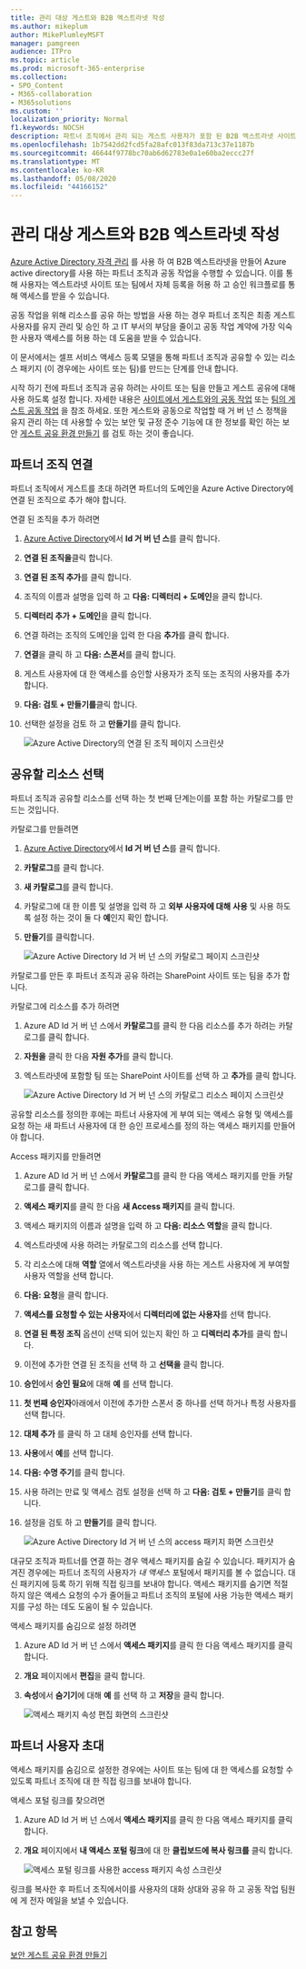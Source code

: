 ```yaml
---
title: 관리 대상 게스트와 B2B 엑스트라넷 작성
ms.author: mikeplum
author: MikePlumleyMSFT
manager: pamgreen
audience: ITPro
ms.topic: article
ms.prod: microsoft-365-enterprise
ms.collection:
- SPO_Content
- M365-collaboration
- M365solutions
ms.custom: ''
localization_priority: Normal
f1.keywords: NOCSH
description: 파트너 조직에서 관리 되는 게스트 사용자가 포함 된 B2B 엑스트라넷 사이트 또는 팀을 만드는 방법에 대해 알아봅니다.
ms.openlocfilehash: 1b7542dd2fcd5fa28afc013f83da713c37e1187b
ms.sourcegitcommit: 46644f9778bc70ab6d62783e0a1e60ba2eccc27f
ms.translationtype: MT
ms.contentlocale: ko-KR
ms.lasthandoff: 05/08/2020
ms.locfileid: "44166152"
---
```

# <a name="create-a-b2b-extranet-with-managed-guests"></a>관리 대상 게스트와 B2B 엑스트라넷 작성

[Azure Active Directory 자격 관리](https://docs.microsoft.com/azure/active-directory/governance/entitlement-management-overview) 를 사용 하 여 B2B 엑스트라넷을 만들어 Azure active directory를 사용 하는 파트너 조직과 공동 작업을 수행할 수 있습니다. 이를 통해 사용자는 엑스트라넷 사이트 또는 팀에서 자체 등록을 허용 하 고 승인 워크플로를 통해 액세스를 받을 수 있습니다.

공동 작업을 위해 리소스를 공유 하는 방법을 사용 하는 경우 파트너 조직은 최종 게스트 사용자를 유지 관리 및 승인 하 고 IT 부서의 부담을 줄이고 공동 작업 계약에 가장 익숙한 사용자 액세스를 허용 하는 데 도움을 받을 수 있습니다.

이 문서에서는 셀프 서비스 액세스 등록 모델을 통해 파트너 조직과 공유할 수 있는 리소스 패키지 (이 경우에는 사이트 또는 팀)를 만드는 단계를 안내 합니다. 

시작 하기 전에 파트너 조직과 공유 하려는 사이트 또는 팀을 만들고 게스트 공유에 대해 사용 하도록 설정 합니다. 자세한 내용은 [사이트에서 게스트와의 공동 작업](collaborate-in-site.md) 또는 [팀의 게스트 공동 작업](collaborate-as-team.md) 을 참조 하세요. 또한 게스트와 공동으로 작업할 때 거 버 넌 스 정책을 유지 관리 하는 데 사용할 수 있는 보안 및 규정 준수 기능에 대 한 정보를 확인 하는 보안 [게스트 공유 환경 만들기](create-secure-guest-sharing-environment.md) 를 검토 하는 것이 좋습니다.

## <a name="connect-the-partner-organization"></a>파트너 조직 연결

파트너 조직에서 게스트를 초대 하려면 파트너의 도메인을 Azure Active Directory에 연결 된 조직으로 추가 해야 합니다.

연결 된 조직을 추가 하려면
1. [Azure Active Directory](https://aad.portal.azure.com)에서 **Id 거 버 넌 스**를 클릭 합니다.
2. **연결 된 조직을**클릭 합니다.
4. **연결 된 조직 추가**를 클릭 합니다.
5. 조직의 이름과 설명을 입력 하 고 **다음: 디렉터리 + 도메인**을 클릭 합니다.
6. **디렉터리 추가 + 도메인**을 클릭 합니다.
7. 연결 하려는 조직의 도메인을 입력 한 다음 **추가**를 클릭 합니다.
8. **연결**을 클릭 하 고 **다음: 스폰서**를 클릭 합니다.
9. 게스트 사용자에 대 한 액세스를 승인할 사용자가 조직 또는 조직의 사용자를 추가 합니다.
10. **다음: 검토 + 만들기를**클릭 합니다.
11. 선택한 설정을 검토 하 고 **만들기**를 클릭 합니다.

    ![Azure Active Directory의 연결 된 조직 페이지 스크린샷](../media/identity-governance-connected-organizations.png)

## <a name="choose-the-resources-to-share"></a>공유할 리소스 선택

파트너 조직과 공유할 리소스를 선택 하는 첫 번째 단계는이를 포함 하는 카탈로그를 만드는 것입니다.

카탈로그를 만들려면
1. [Azure Active Directory](https://aad.portal.azure.com)에서 **Id 거 버 넌 스**를 클릭 합니다.
2. **카탈로그**를 클릭 합니다.
3. **새 카탈로그**를 클릭 합니다.
4. 카탈로그에 대 한 이름 및 설명을 입력 하 고 **외부 사용자에 대해** **사용** 및 사용 하도록 설정 하는 것이 둘 다 **예**인지 확인 합니다.
5. **만들기**를 클릭합니다.

   ![Azure Active Directory Id 거 버 넌 스의 카탈로그 페이지 스크린샷](../media/identity-governance-catalogs.png)

카탈로그를 만든 후 파트너 조직과 공유 하려는 SharePoint 사이트 또는 팀을 추가 합니다.

카탈로그에 리소스를 추가 하려면
1. Azure AD Id 거 버 넌 스에서 **카탈로그**를 클릭 한 다음 리소스를 추가 하려는 카탈로그를 클릭 합니다.
2. **자원을** 클릭 한 다음 **자원 추가**를 클릭 합니다.
3. 엑스트라넷에 포함할 팀 또는 SharePoint 사이트를 선택 하 고 **추가**를 클릭 합니다.

   ![Azure Active Directory Id 거 버 넌 스의 카탈로그 리소스 페이지 스크린샷](../media/identity-governance-catalog-resource.png)

공유할 리소스를 정의한 후에는 파트너 사용자에 게 부여 되는 액세스 유형 및 액세스를 요청 하는 새 파트너 사용자에 대 한 승인 프로세스를 정의 하는 액세스 패키지를 만들어야 합니다.

Access 패키지를 만들려면
1. Azure AD Id 거 버 넌 스에서 **카탈로그**를 클릭 한 다음 액세스 패키지를 만들 카탈로그를 클릭 합니다.
2. **액세스 패키지**를 클릭 한 다음 **새 Access 패키지**를 클릭 합니다.
3. 액세스 패키지의 이름과 설명을 입력 하 고 **다음: 리소스 역할**을 클릭 합니다.
4. 엑스트라넷에 사용 하려는 카탈로그의 리소스를 선택 합니다.
5. 각 리소스에 대해 **역할** 열에서 엑스트라넷을 사용 하는 게스트 사용자에 게 부여할 사용자 역할을 선택 합니다.
6. **다음: 요청**을 클릭 합니다.
7. **액세스를 요청할 수 있는 사용자**에서 **디렉터리에 없는 사용자**를 선택 합니다.
8. **연결 된 특정 조직** 옵션이 선택 되어 있는지 확인 하 고 **디렉터리 추가**를 클릭 합니다.
9. 이전에 추가한 연결 된 조직을 선택 하 고 **선택을** 클릭 합니다.
10. **승인**에서 **승인 필요**에 대해 **예** 를 선택 합니다.
11. **첫 번째 승인자**아래에서 이전에 추가한 스폰서 중 하나를 선택 하거나 특정 사용자를 선택 합니다.
12. **대체 추가** 를 클릭 하 고 대체 승인자를 선택 합니다.
13. **사용**에서 **예**를 선택 합니다.
14. **다음: 수명 주기**를 클릭 합니다.
15. 사용 하려는 만료 및 액세스 검토 설정을 선택 하 고 **다음: 검토 + 만들기**를 클릭 합니다.
16. 설정을 검토 하 고 **만들기**를 클릭 합니다.

    ![Azure Active Directory Id 거 버 넌 스의 access 패키지 화면 스크린샷](../media/identity-governance-access-packages.png)

대규모 조직과 파트너를 연결 하는 경우 액세스 패키지를 숨길 수 있습니다. 패키지가 숨겨진 경우에는 파트너 조직의 사용자가 *내 액세스* 포털에서 패키지를 볼 수 없습니다. 대신 패키지에 등록 하기 위해 직접 링크를 보내야 합니다. 액세스 패키지를 숨기면 적절 하지 않은 액세스 요청의 수가 줄어들고 파트너 조직의 포털에 사용 가능한 액세스 패키지를 구성 하는 데도 도움이 될 수 있습니다.

액세스 패키지를 숨김으로 설정 하려면
1. Azure AD Id 거 버 넌 스에서 **액세스 패키지**를 클릭 한 다음 액세스 패키지를 클릭 합니다.
2. **개요** 페이지에서 **편집**을 클릭 합니다.
3. **속성**에서 **숨기기**에 대해 **예** 를 선택 하 고 **저장**을 클릭 합니다.

   ![액세스 패키지 속성 편집 화면의 스크린샷](../media/identity-governance-access-package-hidden.png)

## <a name="invite-partner-users"></a>파트너 사용자 초대

액세스 패키지를 숨김으로 설정한 경우에는 사이트 또는 팀에 대 한 액세스를 요청할 수 있도록 파트너 조직에 대 한 직접 링크를 보내야 합니다.

액세스 포털 링크를 찾으려면
1. Azure AD Id 거 버 넌 스에서 **액세스 패키지**를 클릭 한 다음 액세스 패키지를 클릭 합니다.
2. **개요** 페이지에서 **내 액세스 포털 링크**에 대 한 **클립보드에 복사 링크를** 클릭 합니다.

   ![액세스 포털 링크를 사용한 access 패키지 속성 스크린샷](../media/identity-governance-access-portal-link.png)

링크를 복사한 후 파트너 조직에서이를 사용자의 대화 상대와 공유 하 고 공동 작업 팀원에 게 전자 메일을 보낼 수 있습니다.

## <a name="see-also"></a>참고 항목

[보안 게스트 공유 환경 만들기](create-secure-guest-sharing-environment.md)

